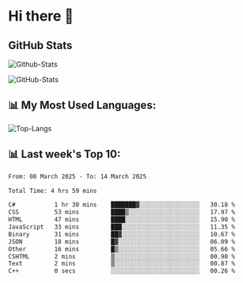 # Hi there 👋

## GitHub Stats
![Github-Stats](https://github-readme-stats-sigma-five.vercel.app/api?username=ltorson&show_icons=true&theme=radical&count_private=true&show=reviews,discussions_started,discussions_answered,prs_merged,prs_merged_percentage)

![GitHub-Stats](https://github-readme-stats.vercel.app/api/wakatime?username=LeeTorson&theme=synthwave&size_weight=0.5&count_weight=0.5&title_color=36F9F6&langs_count=10&count_private=true)

## 📊 My Most Used Languages:
![Top-Langs](https://github-readme-stats-sigma-five.vercel.app/api/top-langs/?username=LTorson&layout=compact&langs_count=10)


## 📊 Last week's Top 10:
<!--START_SECTION:waka-->

```txt
From: 08 March 2025 - To: 14 March 2025

Total Time: 4 hrs 59 mins

C#           1 hr 30 mins    ███████▓░░░░░░░░░░░░░░░░░   30.18 %
CSS          53 mins         ████▒░░░░░░░░░░░░░░░░░░░░   17.97 %
HTML         47 mins         ████░░░░░░░░░░░░░░░░░░░░░   15.90 %
JavaScript   33 mins         ███░░░░░░░░░░░░░░░░░░░░░░   11.35 %
Binary       31 mins         ██▓░░░░░░░░░░░░░░░░░░░░░░   10.67 %
JSON         18 mins         █▓░░░░░░░░░░░░░░░░░░░░░░░   06.09 %
Other        16 mins         █▒░░░░░░░░░░░░░░░░░░░░░░░   05.66 %
CSHTML       2 mins          ▒░░░░░░░░░░░░░░░░░░░░░░░░   00.90 %
Text         2 mins          ▒░░░░░░░░░░░░░░░░░░░░░░░░   00.87 %
C++          0 secs          ░░░░░░░░░░░░░░░░░░░░░░░░░   00.26 %
```

<!--END_SECTION:waka-->
